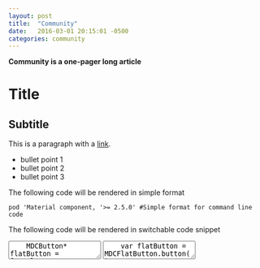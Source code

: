 ```yaml
---
layout: post
title:  "Community"
date:   2016-03-01 20:15:01 -0500
categories: community
---
```

**Community is a one-pager long article**

# Title

## Subtitle

This is a paragraph with a [link](http://www.google.com).

- bullet point 1
- bullet point 2
- bullet point 3


The following code will be rendered in simple format

```
pod 'Material component, '>= 2.5.0' #Simple format for command line code
```

The following code will be rendered in switchable code snippet

<div class="material-code-render">
  <textarea data-mode="text/x-objectivec" data-language="Objective-C">
    MDCButton* flatButton = [MDCFlatButton button];
    [flatButton setTitle:@"Tap Me" forState:UIControlStateNormal];
    [flatButton addTarget:self action:@selector(tap:) forControlEvents:UIControlEventTouchUpInside];
    [self.view addSubView:flatButton];
  </textarea>
  <textarea data-mode="text/x-swift" data-language="Swift">
    var flatButton = MDCFlatButton.button()
    flatButton.setTitle("Tap Me", forState: .Normal)
    flatButton.addTarget(self, action: "tap:", forControlEvents: .TouchUpInside)
    self.view.addSubview(flatButton)
  </textarea>
</div>
